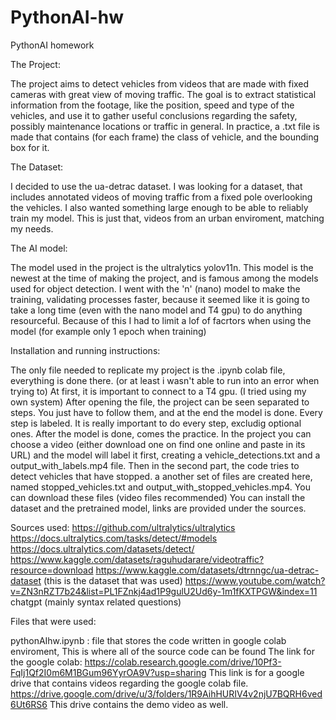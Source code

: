 # PythonAI-hw
PythonAI homework


The Project:

The project aims to detect vehicles from videos that are made with fixed cameras with great view of moving traffic. The goal is to extract statistical information from the footage, like the position, speed and type of the vehicles, and use it to gather useful conclusions regarding the safety, possibly maintenance locations or traffic in general. In practice, a .txt file is made that contains (for each frame) the class of vehicle, and the bounding box for it.

The Dataset:

I decided to use the ua-detrac dataset. I was looking for a dataset, that includes annotated videos of moving traffic from a fixed pole overlooking the vehicles. I also wanted something large enough to be able to reliably train my model. This is just that, videos from an urban enviroment, matching my needs.

The AI model:

The model used in the project is the ultralytics yolov11n. This model is the newest at the time of making the project, and is famous among the models used for object detection. I went with the 'n' (nano) model to make the training, validating processes faster, because it seemed like it is going to take a long time (even with the nano model and T4 gpu) to do anything resourceful. Because of this I had to limit a lof of facrtors when using the model (for example only 1 epoch when training)

Installation and running instructions:

The only file needed to replicate my project is the .ipynb colab file, everything is done there. (or at least i wasn't able to run into an error when trying to)
At first, it is important to connect to a T4 gpu. (I tried using my own system)
After opening the file, the project can be seen separated to steps. You just have to follow them, and at the end the model is done. Every step is labeled.
It is really important to do every step, excludig  optional ones. After the model is done, comes the practice. In the project you can choose a video (either download one on find one online and paste in its URL) and the model will label it first, creating a vehicle_detections.txt and a output_with_labels.mp4 file.
Then in the second part, the code tries to detect vehicles that have stopped. a another set of files are created here, named stopped_vehicles.txt and output_with_stopped_vehicles.mp4. You can download these files (video files recommended)
You can install the dataset and the pretrained model, links are provided under the sources.

Sources used:
https://github.com/ultralytics/ultralytics
https://docs.ultralytics.com/tasks/detect/#models
https://docs.ultralytics.com/datasets/detect/
https://www.kaggle.com/datasets/raguhudarare/videotraffic?resource=download
https://www.kaggle.com/datasets/dtrnngc/ua-detrac-dataset (this is the dataset that was used)
https://www.youtube.com/watch?v=ZN3nRZT7b24&list=PL1FZnkj4ad1P9gulU2Ud6y-1m1fKXTPGW&index=11
chatgpt (mainly syntax related questions)


Files that were used:

pythonAIhw.ipynb : file that stores the code written in google colab enviroment, This is where all of the source code can be found
The link for the google colab: https://colab.research.google.com/drive/10Pf3-FqIj1Qf2I0m6M1BGum96YyrOA9V?usp=sharing
This link is for a google drive that contains videos regarding the google colab file.
https://drive.google.com/drive/u/3/folders/1R9AihHURIV4v2njU7BQRH6ved6Ut6RS6
This drive contains the demo video as well.


